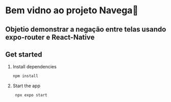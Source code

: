 # Bem vidno ao projeto Navega👋

## Objetio demonstrar a negação entre telas usando expo-router e React-Native

## Get started

1. Install dependencies

   ```bash
   npm install
   ```

2. Start the app

   ```bash
    npx expo start
   ```

